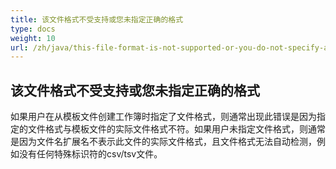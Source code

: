 ```yaml
---
title: 该文件格式不受支持或您未指定正确的格式
type: docs
weight: 10
url: /zh/java/this-file-format-is-not-supported-or-you-do-not-specify-a-correct-format/
---
```


## **该文件格式不受支持或您未指定正确的格式**
如果用户在从模板文件创建工作簿时指定了文件格式，则通常出现此错误是因为指定的文件格式与模板文件的实际文件格式不符。如果用户未指定文件格式，则通常是因为文件名扩展名不表示此文件的实际文件格式，且文件格式无法自动检测，例如没有任何特殊标识符的csv/tsv文件。
